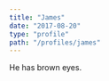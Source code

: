 ```yaml
---
title: "James"
date: "2017-08-20"
type: "profile"
path: "/profiles/james"
---
```


He has brown eyes.